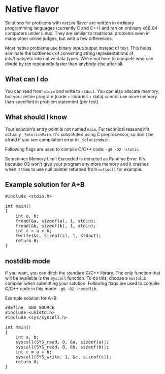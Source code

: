 # Native flavor

Solutions for problems with `native` flavor
are written in ordinary programming languages
(currently C and C++) and ran on ordinary
x86_64 computers under Linux. They are similar
to traditional problems seen in many other online 
judges, but with a few differences.

Most native problems use binary
input/output instead of text. This helps eliminate
the bottleneck of converting string representations
of ints/floats/etc into native data types.
We're not here to compete who can divide by ten
repeatedly faster than anybody else after all.

## What can I do

You can read from `stdin` and write to `stdout`.
You can also allocate memory, but your entire program
(code + libraries + data) cannot use more memory
than specified in problem statement (per test).

## What should I know

Your solution's entry point is not named `main`.
For technical reasons it's actually `_SolutionMain`.
It's substituted using C preprocessor, so don't be
afraid if you see compilation error in `_SolutionMain`.

Following flags are used to compile C/C++ code:
`-g0 -O2 -static`.

Sometimes Memory Limit Exceeded is detected as
Runtime Error. It's because OS won't give your program
any more memory and it crashes when it tries to use
null pointer returned from `malloc()` for example.

## Example solution for A+B

<pre>
#include &lt;stdio.h&gt;

int main()
{
    int a, b;
    fread(&a, sizeof(a), 1, stdin);
    fread(&b, sizeof(b), 1, stdin);
    int c = a + b;
    fwrite(&c, sizeof(c), 1, stdout);
    return 0;
}
</pre>

## nostdlib mode

If you want, you can ditch the standard C/C++ library.
The only function that will be available is the
`syscall` function. To do this, choose a `nostdlib`
compiler when submitting your solution.
Following flags are used to compile C/C++ 
code in this mode:
`-g0 -O2 -nostdlib`.

Example solution for A+B:

<pre>
#define _GNU_SOURCE
#include &lt;unistd.h&gt;
#include &lt;sys/syscall.h&gt;

int main()
{
    int a, b;
    syscall(SYS_read, 0, &a, sizeof(a));
    syscall(SYS_read, 0, &b, sizeof(b));
    int c = a + b;
    syscall(SYS_write, 1, &c, sizeof(c));
    return 0;
}
</pre>